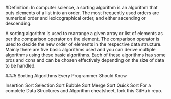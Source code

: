 #Definition:
In computer science, a sorting algorithm is an algorithm that puts elements of a list into an order. The most frequently used orders are numerical order and lexicographical order, and either ascending or descending.

A sorting algorithm is used to rearrange a given array or list of elements as per the comparison operator on the element. The comparison operator is used to decide the new order of elements in the respective data structure. Mainly there are five basic algorithms used and you can derive multiple algorithms using these basic algorithms. Each of these algorithms has some pros and cons and can be chosen effectively depending on the size of data to be handled.

###5 Sorting Algorithms Every Programmer Should Know

Insertion Sort
Selection Sort
Bubble Sort
Merge Sort
Quick Sort
For a complete Data Structures and Algorithm cheatsheet, fork this GitHub repo.


